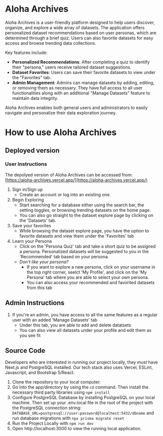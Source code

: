 # Aloha Archives
Aloha Archives is a user-friendly platform designed to help users discover, organize, and explore a wide array of datasets. The application offers personalized dataset recommendations based on user personas, which are determined through a brief quiz. Users can also favorite datasets for easy access and browse trending data collections.

Key features include:
- **Personalized Recommendations**: After completing a quiz to identify their "persona," users receive tailored dataset suggestions.
- **Dataset Favorites**: Users can save their favorite datasets to view under the "Favorites" tab.
- **Admin Management**: Admins can manage datasets by adding, editing, or removing them as necessary. They have full access to all user functionalities along with an additional "Manage Datasets" feature to maintain data integrity.

Aloha Archives enables both general users and administrators to easily navigate and personalize their data exploration journey.

# How to use Aloha Archives
## Deployed version
### User Instructions
The depolyed version of Aloha Archives can be accessed from: [https://aloha-archives.vercel.app/](https://aloha-archives.vercel.app/)
1. Sign in/Sign up
    - Create an account or log into an existing one.
2. Begin Exploring
    - Start searching for a database either using the search bar, the setting toggles, or browsing trending datasets on the home page.
    - You can also go straight to the dataset explore page by clicking on the 'Datasets' tab.
3. Save your favorites
    - While browsing the dataset explore page, you have the option to favorite datasets and view them under the 'Favorites' tab
4. Learn your Persona
    - Click on the 'Persona Quiz' tab and take a short quiz to be assigned a persona. Personalized datasets will be suggested to you in the 'Recommended' tab based on your persona.
    - *Don't like your persona?*
        - If you want to explore a new persona, click on your username in the top right corner, seelct 'My Profile', and click on the 'My Persona' tab where you are able to select your own persona.
        - You can also access your recommended and favorited datasets from this tab
## Admin Instructions
1. If you're an admin, you have access to all the same features as a regular user with an added 'Manage Datasets' tab
    - Under this tab, you are able to add and delete datatsets
    - You can also view all datasets under your profile and edit them as you see fit


## Source Code
Developers who are interested in running our project locally, they must have Next.js and PostgreSQL installed. Our tech stack also uses Vercel, ESLint, Javascript, and Bootstrap 5/React.

1. Clone the repository to your local computer.
2. Go into the app/directory by using the `cd` command. Then install the necessary third party libraries using `npm install`
3. Configure PostgreSQL Database by installing PostgreSQL on your local machine.
Then set up your .env.local file in the root of the project with the PostgreSQL connection string: `DATABASE_URL=postgresql://user:password@localhost:5432/dbname`
and run database migrations with `npx prisma migrate reset`
4. Run the Project Locally with `npm run dev`
5. Open http://localhost:3000 to view the running local application.
 
